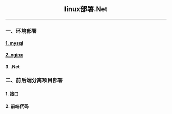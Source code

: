 ## <center> linux部署.Net </center>
----------------------------------------
### 一、环境部署
#### [1.  mysql](https://github.com/chi8708/Linux-.Net/blob/main/linux%E9%83%A8%E7%BD%B2mysql.md)
#### [2.  nginx](./linux%E9%83%A8%E7%BD%B2nginx.md)
#### 3.  .Net
### 二、前后端分离项目部署
#### 1. 接口
#### 2. 前端代码

